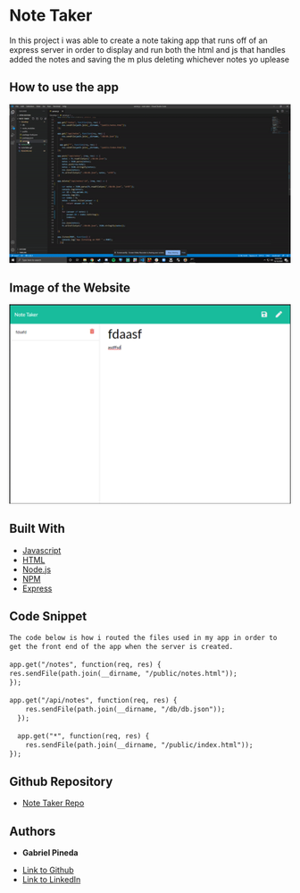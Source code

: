 # Note Taker
In this project i was able to create a note taking app that runs off of an express server in order to display and run both the html and js that handles added the notes and saving the m plus deleting whichever notes yo uplease

## How to use the app
![VideoofApp](appnote.gif)
## Image of the Website
![Website](notes.PNG)

## Built With

* [Javascript](https://www.javascript.com/)
* [HTML](https://developer.mozilla.org/en-US/docs/Web/HTML)
* [Node.js](https://nodejs.org/en/)
* [NPM](https://www.npmjs.com/)
* [Express](https://expressjs.com/)

## Code Snippet
    The code below is how i routed the files used in my app in order to get the front end of the app when the server is created.
    
    app.get("/notes", function(req, res) {
    res.sendFile(path.join(__dirname, "/public/notes.html"));
    });

    app.get("/api/notes", function(req, res) {
        res.sendFile(path.join(__dirname, "/db/db.json"));
      });

      app.get("*", function(req, res) {
        res.sendFile(path.join(__dirname, "/public/index.html"));
    });


## Github Repository
- [Note Taker Repo](https://github.com/GabrielPineda808/note-taker)
## Authors

* **Gabriel Pineda** 

- [Link to Github](https://github.com/GabrielPineda808)
- [Link to LinkedIn](https://www.linkedin.com/in/gabriel-pineda-a94535195/)